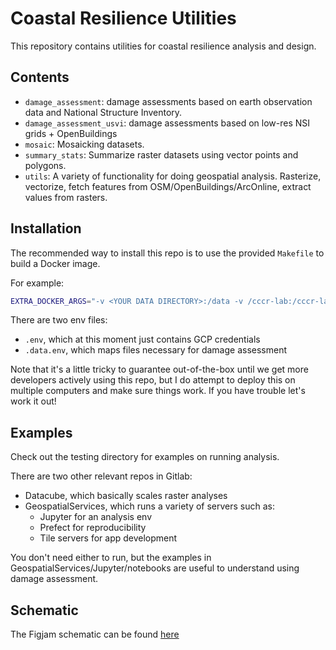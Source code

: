 # Coastal Resilience Utilities
This repository contains utilities for coastal resilience analysis and design.

## Contents
- `damage_assessment`: damage assessments based on earth observation data and National Structure Inventory.
- `damage_assessment_usvi`: damage assessments based on low-res NSI grids + OpenBuildings 
- `mosaic`: Mosaicking datasets.
- `summary_stats`: Summarize raster datasets using vector points and polygons.
- `utils`: A variety of functionality for doing geospatial analysis.  Rasterize, vectorize, fetch features from OSM/OpenBuildings/ArcOnline, extract values from rasters.

## Installation
The recommended way to install this repo is to use the provided `Makefile` to build a Docker image.

For example:
```bash
EXTRA_DOCKER_ARGS="-v <YOUR DATA DIRECTORY>:/data -v /cccr-lab:/cccr-lab" make bash-terminal
```

There are two env files:
- `.env`, which at this moment just contains GCP credentials
- `.data.env`, which maps files necessary for damage assessment

Note that it's a little tricky to guarantee out-of-the-box until we get more developers actively using this repo, but I do attempt to deploy this on multiple computers and make sure things work.  If you have trouble let's work it out!

## Examples
Check out the testing directory for examples on running analysis.

There are two other relevant repos in Gitlab:
- Datacube, which basically scales raster analyses
- GeospatialServices, which runs a variety of servers such as:
  - Jupyter for an analysis env
  - Prefect for reproducibility
  - Tile servers for app development

You don't need either to run, but the examples in GeospatialServices/Jupyter/notebooks are useful to understand using damage assessment.

## Schematic
The Figjam schematic can be found [here](https://git.ucsc.edu/chlowrie/coastal-resilience-utilities/-/blob/main/coastal_resilience_utilities/damage_assessment/damage_assessment.py?ref_type=heads)